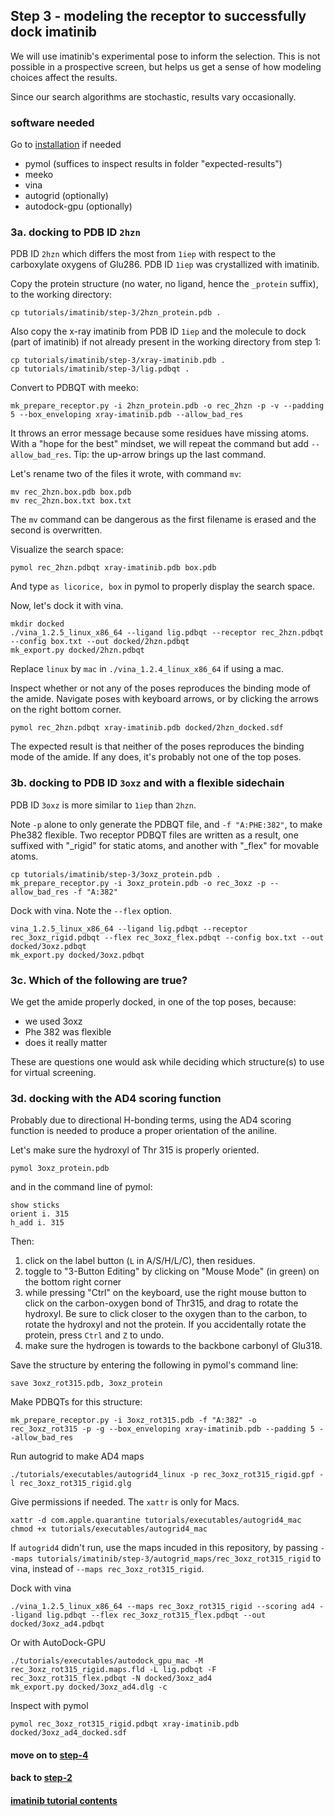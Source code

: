 ## Step 3 - modeling the receptor to successfully dock imatinib

We will use imatinib's experimental pose to inform the selection.
This is not possible in a prospective screen, but helps us get a
sense of how modeling choices affect the results.

Since our search algorithms are stochastic, results vary occasionally.


### software needed

Go to [installation](../../) if needed

 - pymol (suffices to inspect results in folder "expected-results")
 - meeko
 - vina
 - autogrid (optionally)
 - autodock-gpu (optionally)



### 3a. docking to PDB ID `2hzn`

PDB ID `2hzn` which differs the most from `1iep` with
respect to the carboxylate oxygens of Glu286. PDB ID `1iep` was
crystallized with imatinib.

Copy the protein structure (no water, no ligand, hence the `_protein` suffix),
to the working directory:
```
cp tutorials/imatinib/step-3/2hzn_protein.pdb .
```

Also copy the x-ray imatinib from PDB ID `1iep` and the
molecule to dock (part of imatinib) if not already present in the
working directory from step 1:
```
cp tutorials/imatinib/step-3/xray-imatinib.pdb .
cp tutorials/imatinib/step-3/lig.pdbqt .
```

Convert to PDBQT with meeko:
```
mk_prepare_receptor.py -i 2hzn_protein.pdb -o rec_2hzn -p -v --padding 5 --box_enveloping xray-imatinib.pdb --allow_bad_res
```

It throws an error message because some residues have missing atoms.
With a "hope for the best" mindset, we will repeat the command but add `--allow_bad_res`.
Tip: the up-arrow brings up the last command.

Let's rename two of the files it wrote, with command `mv`:

```
mv rec_2hzn.box.pdb box.pdb
mv rec_2hzn.box.txt box.txt 
```

The `mv` command can be dangerous as the first filename is erased and the second is overwritten.

Visualize the search space:
```
pymol rec_2hzn.pdbqt xray-imatinib.pdb box.pdb
```
And type `as licorice, box` in pymol to properly display the search space.


Now, let's dock it with vina.

```
mkdir docked
./vina_1.2.5_linux_x86_64 --ligand lig.pdbqt --receptor rec_2hzn.pdbqt --config box.txt --out docked/2hzn.pdbqt
mk_export.py docked/2hzn.pdbqt
```

Replace `linux` by `mac` in `./vina_1.2.4_linux_x86_64` if using a mac.

Inspect whether or not any of the poses reproduces the binding mode of the amide.
Navigate poses with keyboard arrows, or by clicking the arrows on the right bottom corner.
```
pymol rec_2hzn.pdbqt xray-imatinib.pdb docked/2hzn_docked.sdf
```

The expected result is that neither of the poses reproduces the binding mode of the amide.
If any does, it's probably not one of the top poses.


### 3b. docking to PDB ID `3oxz` and with a flexible sidechain

PDB ID `3oxz` is more similar to `1iep` than `2hzn`.

Note `-p` alone to only generate the PDBQT file, and `-f "A:PHE:382"`,
to make Phe382 flexible. Two receptor PDBQT files are written as a result, one suffixed
with "\_rigid" for static atoms, and another with "\_flex" for movable atoms.

```
cp tutorials/imatinib/step-3/3oxz_protein.pdb .
mk_prepare_receptor.py -i 3oxz_protein.pdb -o rec_3oxz -p --allow_bad_res -f "A:382"
```

Dock with vina. Note the `--flex` option.

```
vina_1.2.5_linux_x86_64 --ligand lig.pdbqt --receptor rec_3oxz_rigid.pdbqt --flex rec_3oxz_flex.pdbqt --config box.txt --out docked/3oxz.pdbqt
mk_export.py docked/3oxz.pdbqt
```

### 3c. Which of the following are true?

We get the amide properly docked, in one of the top poses, because:
 - we used 3oxz
 - Phe 382 was flexible
 - does it really matter

These are questions one would ask while deciding which structure(s) to use for virtual screening.


### 3d. docking with the AD4 scoring function

Probably due to directional H-bonding terms, using the AD4 scoring function is
needed to produce a proper orientation of the aniline.

Let's make sure the hydroxyl of Thr 315 is properly oriented.
```
pymol 3oxz_protein.pdb
```

and in the command line of pymol:
```
show sticks
orient i. 315
h_add i. 315
```

Then:
1. click on the label button (`L` in A/S/H/L/C), then residues.
2. toggle to "3-Button Editing" by clicking on "Mouse Mode" (in green) on the bottom right corner
3. while pressing "Ctrl" on the keyboard, use the right mouse button to click on the
carbon-oxygen bond of Thr315, and drag to rotate the hydroxyl. Be sure to click closer
to the oxygen than to the carbon, to rotate the hydroxyl and not the protein. If you
accidentally rotate the protein, press `Ctrl` and `Z` to undo.
4. make sure the hydrogen is towards to the backbone carbonyl of Glu318.

Save the structure by entering the following in pymol's command line:
```
save 3oxz_rot315.pdb, 3oxz_protein
```

Make PDBQTs for this structure:
```
mk_prepare_receptor.py -i 3oxz_rot315.pdb -f "A:382" -o rec_3oxz_rot315 -p -g --box_enveloping xray-imatinib.pdb --padding 5 --allow_bad_res
```

Run autogrid to make AD4 maps
```
./tutorials/executables/autogrid4_linux -p rec_3oxz_rot315_rigid.gpf -l rec_3oxz_rot315_rigid.glg
```

Give permissions if needed. The `xattr` is only for Macs.
```
xattr -d com.apple.quarantine tutorials/executables/autogrid4_mac
chmod +x tutorials/executables/autogrid4_mac
```

If `autogrid4` didn't run, use the maps incuded in this repository,
by passing `--maps tutorials/imatinib/step-3/autogrid_maps/rec_3oxz_rot315_rigid`
to vina, instead of `--maps rec_3oxz_rot315_rigid`.

Dock with vina
```
./vina_1.2.5_linux_x86_64 --maps rec_3oxz_rot315_rigid --scoring ad4 --ligand lig.pdbqt --flex rec_3oxz_rot315_flex.pdbqt --out docked/3oxz_ad4.pdbqt
```

Or with AutoDock-GPU
```
./tutorials/executables/autodock_gpu_mac -M rec_3oxz_rot315_rigid.maps.fld -L lig.pdbqt -F rec_3oxz_rot315_flex.pdbqt -N docked/3oxz_ad4
mk_export.py docked/3oxz_ad4.dlg -c
```

Inspect with pymol

```
pymol rec_3oxz_rot315_rigid.pdbqt xray-imatinib.pdb docked/3oxz_ad4_docked.sdf
```


#### move on to [step-4](../step-4)

#### back to [step-2](../step-2)

#### [imatinib tutorial contents](../)
